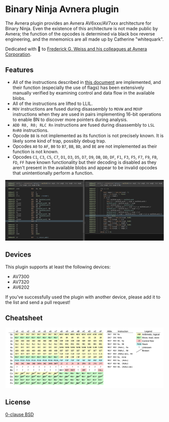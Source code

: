 Binary Ninja Avnera plugin
==========================

The Avnera plugin provides an Avnera AV6xxx/AV7xxx architecture for Binary Ninja. Even the existence of this architecture is not made public by Avnera; the function of the opcodes is determined via black box reverse engineering, and the mnemonics are all made up by Catherine "whitequark".

Dedicated with 🧡 to [Frederick G. Weiss and his colleagues at Avnera Corporation](https://fccid.io/V3CAVMD7F11A/Letter/Confidential-Letter-1082866.pdf).

## Features

* All of the instructions described in [this document](https://github.com/Prehistoricman/AV7300/blob/master/Instruction%20set%20notes.txt) are implemented, and their function (especially the use of flags) has been extensively manually verified by examining control and data flow in the available blobs.
* All of the instructions are lifted to LLIL.
* `MOV` instructions are fused during disassembly to `MOVW` and `MOVP` instructions when they are used in pairs implementing 16-bit operations to enable BN to discover more pointers during analysis.
* `ADD R0, R0; RLC Rn` instructions are fused during disassembly to `LSL RnR0` instructions.
* Opcode `B8` is not implemented as its function is not precisely known. It is likely some kind of trap, possibly debug trap.
* Opcodes `A0` to `AF`, `B0` to `B7`, `BB`, `BD`, and `BE` are not implemented as their function is not known.
* Opcodes `C1`, `C3`, `C5`, `C7`, `D1`, `D3`, `D5`, `D7`, `D9`, `DB`, `DD`, `DF`, `F1`, `F3`, `F5`, `F7`, `F9`, `FB`, `FD`, `FF` have known functionality but their decoding is disabled as they aren't present in the available blobs and appear to be invalid opcodes that unintentionally perform a function.

![demonstration of disassembly and decompiled HLIL on a small function implementing a 32-bit multiply](doc/demo.png)

## Devices

This plugin supports at least the following devices:

* AV7300
* AV7320
* AV6202

If you've successfully used the plugin with another device, please add it to the list and send a pull request!

## Cheatsheet

[![a table laying out all of the opcodes in a 16x16 grid](doc/cheatsheet.svg)](doc/cheatsheet.svg)

## License

[0-clause BSD](LICENSE-0BSD.txt)
